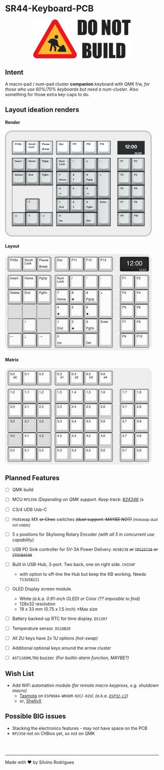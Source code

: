 # SR44-Keyboard-PCB

<p align="center"><img src="docs/donotbuild.min.svg" alt="Under Construction" width="320"></p>

## Intent

A macro-pad / num-pad cluster **companion** keyboard with QMK f/w, *for those who use 60%/70% keyboards but need a num-cluster*.  Also something for those extra key-caps to do.


## Layout ideation renders

#### Render

<img src="docs/sr44-render.png" alt="Render" width="480">

#### Layout

<img src="docs/sr44-layout.png" alt="Layout" width="480">

#### Matrix

<img src="docs/sr44-matrix.png" alt="Matrix" width="480">


## Planned Features

- [ ] QMK build
- [ ] MCU `RP2350` *(Depending on QMK support.  Keep track: [#24346](https://github.com/qmk/qmk_firmware/pull/24346) )s*
- [ ] C3/4 UDB Usb-C
- [ ] Hotswap MX ~~or Choc~~ switches ~~*(dual support. MAYBE NOT)*~~ *<small>[Hotswap dual not viable]</small>*
- [ ] 5 x positions for Skyloong Rotary Encoder *(with all 5 in concurrent use capability)*
- [ ] USB PD Sink controller for 5V-3A Power Delivery. `HUSB238` ~~*or*~~ ~~`TPS25730`~~ ~~*or*~~ ~~`STUSB4500`~~
- [ ] Built in USB-Hub, 3-port.  Two back, one on right side.  `CH334F`
  - with option to off-line the Hub but keep the KB working. Needs `TS3USB221`
- [ ] OLED Display screen module.
  - White *(a.k.a. 0.91-inch OLED)* *or* Color *(?? imposible to find)*
  - 128x32 resolution 
  - 19 x 33 mm (0.75 x 1.5 inch) &#177;Max size
- [ ] Battery backed-up RTC for time display. `DS1307`
- [ ] Temperature sensor. `DS18B20`
- [ ] All 2U keys have 2x 1U options *(hot-swap)*
- [ ] Additional optional keys around the arrow cluster
- [ ] `AST1109MLTRQ` buzzer.  *(For builtin alarm function, MAYBE?)*


## Wish List

- Add WiFi automation module *(for remote macro keypress, e.g. shutdown macro)*
  - [Tasmota](https://github.com/arendst/tasmota) on `ESP8684-WROOM-02C`/`-02UC` *(a.k.a. [`ESP32-C2`](https://www.espressif.com/en/products/socs/esp32-c2))*
  - *or*, [ShellyX](https://x.shelly.com/)


## Possible BIG issues

- Stacking the electronics features - may not have space on the PCB
- `RP2350` not on ChBios yet, so not on QMK

&nbsp;<br>&nbsp;

---
Made with :heart: by Silvino Rodrigues
